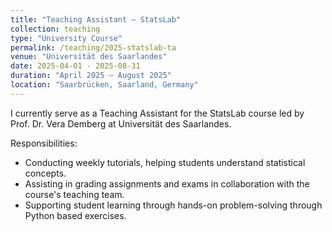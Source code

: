 ```yaml
---
title: "Teaching Assistant – StatsLab"
collection: teaching
type: "University Course"
permalink: /teaching/2025-statslab-ta
venue: "Universität des Saarlandes"
date: 2025-04-01 - 2025-08-31
duration: "April 2025 – August 2025"
location: "Saarbrücken, Saarland, Germany"
---
```


I currently serve as a Teaching Assistant for the StatsLab course led by Prof. Dr. Vera Demberg at Universität des Saarlandes.

Responsibilities:
- Conducting weekly tutorials, helping students understand statistical concepts.
- Assisting in grading assignments and exams in collaboration with the course's teaching team.
- Supporting student learning through hands-on problem-solving through Python based exercises.

